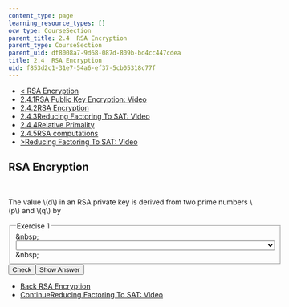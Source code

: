 ```yaml
---
content_type: page
learning_resource_types: []
ocw_type: CourseSection
parent_title: 2.4  RSA Encryption
parent_type: CourseSection
parent_uid: df8008a7-9d68-087d-809b-bd4cc447cdea
title: 2.4  RSA Encryption
uid: f853d2c1-31e7-54a6-ef37-5cb05318c77f
---
```

<ul class="navigation pagination"><li id="top_bck_btn"><a href='/courses/electrical-engineering-and-computer-science/6-042j-mathematics-for-computer-science-spring-2015/structures/tp6-2';><<span> RSA Encryption</span></a></li><li id="flp_btn_1" ><a href='/courses/electrical-engineering-and-computer-science/6-042j-mathematics-for-computer-science-spring-2015/structures/tp6-2'>2.4.1<span>RSA Public Key Encryption: Video</span></a></li><li id="flp_btn_2" class="button_selected"><a href='/courses/electrical-engineering-and-computer-science/6-042j-mathematics-for-computer-science-spring-2015/structures/tp6-2/vertical-3299faa6fc3d'>2.4.2<span>RSA Encryption</span></a></li><li id="flp_btn_3" ><a href='/courses/electrical-engineering-and-computer-science/6-042j-mathematics-for-computer-science-spring-2015/structures/tp6-2/vertical-10e2576c9510'>2.4.3<span>Reducing Factoring To SAT: Video</span></a></li><li id="flp_btn_4" ><a href='/courses/electrical-engineering-and-computer-science/6-042j-mathematics-for-computer-science-spring-2015/structures/tp6-2/vertical-d2f6dc0d86f4'>2.4.4<span>Relative Primality</span></a></li><li id="flp_btn_5" ><a href='/courses/electrical-engineering-and-computer-science/6-042j-mathematics-for-computer-science-spring-2015/structures/tp6-2/vertical-dea30f1864f2'>2.4.5<span>RSA computations</span></a></li><li id="top_continue_btn"><a href='/courses/electrical-engineering-and-computer-science/6-042j-mathematics-for-computer-science-spring-2015/structures/tp6-2/vertical-10e2576c9510';>><span>Reducing Factoring To SAT: Video</span></a></li></ul><h2 class="subhead">RSA Encryption</h2><div class="self_assessment">
<br display_name="RSA Encryption" url_name="RSA_Encryption_0" />
<div id="Q1_div" class="problem_question"><p display_name="RSA Encryption" url_name="RSA_Encryption_1">
    The value \(d\) in an RSA private key is derived from two prime numbers \(p\) and \(q\) by
  </p><fieldset><legend class="visually-hidden">Exercise 1</legend><div class="choice"><label id="Q1_label"><span id="Q1_aria_status" tabindex="-1" class="visually-hidden">&amp;nbsp;</span><select onchange="numericTypedOrDropDownSelected(1)" id="Q1_select" class="problem_text_input"><option correct="false"></option><option correct="false">Finding a number that is relatively prime to pq</option><option correct="false">Finding a number that is relatively prime to (p-1)(q-1)</option><option correct="false">Finding the inverse (mod pq) of a number that is relatively prime to pq</option><option correct="true">Finding the inverse (mod (p-1)(q-1)) of a number that is relatively prime to (p-1)(q-1)</option><option correct="false">Finding the inverse (mod pq) of a number that is relatively prime to (p-1)(q-1)</option><option correct="false">Finding the inverse (mod (p-1)(q-1)) of a number that is relatively prime to pq</option></select><span style="display:none;" id="Q1_ans_span" tabindex="-1">  Finding the inverse (mod (p-1)(q-1)) of a number that is relatively prime to (p-1)(q-1)</span><span id="Q1_normal_status" class="nostatus" aria-hidden="true">&amp;nbsp;</span></label></div></fieldset></div><div class="action"><button id="Q1_button" onclick="checkAnswer({1: 'optionresponse'})" class="problem_mo_button">Check</button><button id="Q1_button_show" onclick="showHideSolution({1: 'optionresponse'}, 1, [])" class="problem_mo_button">Show Answer</button></div></div><ul class="navigation progress"><li id="bck_btn"><a href='/courses/electrical-engineering-and-computer-science/6-042j-mathematics-for-computer-science-spring-2015/structures/tp6-2';>Back<span> RSA Encryption</span></a></li><li id="continue_btn"><a href='/courses/electrical-engineering-and-computer-science/6-042j-mathematics-for-computer-science-spring-2015/structures/tp6-2/vertical-10e2576c9510';>Continue<span>Reducing Factoring To SAT: Video</span></a></li></ul>